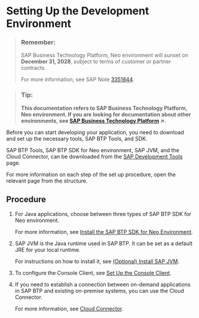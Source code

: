 <!-- loioe815ca4cbb5710148376c549fd74c0db -->

# Setting Up the Development Environment

> ### Remember:  
> SAP Business Technology Platform, Neo environment will sunset on **December 31, 2028**, subject to terms of customer or partner contracts.
> 
> For more information, see SAP Note [3351844](https://me.sap.com/notes/3351844).

> ### Tip:  
> **This documentation refers to SAP Business Technology Platform, Neo environment. If you are looking for documentation about other environments, see [SAP Business Technology Platform](https://help.sap.com/viewer/65de2977205c403bbc107264b8eccf4b/Cloud/en-US/6a2c1ab5a31b4ed9a2ce17a5329e1dd8.html "SAP Business Technology Platform (SAP BTP) is an integrated offering comprised of four technology portfolios: database and data management, application development and integration, analytics, and intelligent technologies. The platform offers users the ability to turn data into business value, compose end-to-end business processes, and build and extend SAP applications quickly.") :arrow_upper_right:.**



Before you can start developing your application, you need to download and set up the necessary tools, SAP BTP Tools, and SDK.

SAP BTP Tools, SAP BTP SDK for Neo environment, SAP JVM, and the Cloud Connector, can be downloaded from the [SAP Development Tools](https://tools.hana.ondemand.com/) page.

For more information on each step of the set up procedure, open the relevant page from the structure.



## Procedure

1.  For Java applications, choose between three types of SAP BTP SDK for Neo environment.

    For more information, see [Install the SAP BTP SDK for Neo Environment](install-the-sap-btp-sdk-for-neo-environment-7613843.md).

2.  SAP JVM is the Java runtime used in SAP BTP. It can be set as a default JRE for your local runtime.

    For instructions on how to install it, see [\(Optional\) Install SAP JVM](optional-install-sap-jvm-76137f4.md).

3.  To configure the Console Client, see [Set Up the Console Client](set-up-the-console-client-7613dee.md).
4.  If you need to establish a connection between on-demand applications in SAP BTP and existing on-premise systems, you can use the Cloud Connector.

    For more information, see [Cloud Connector](https://help.sap.com/viewer/cca91383641e40ffbe03bdc78f00f681/Cloud/en-US/e6c7616abb5710148cfcf3e75d96d596.html).


